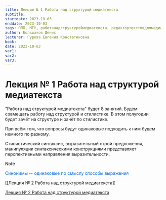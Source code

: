 ```yaml
---
title: Лекция № 1 Работа над структурой медиатекста
subtitle:
startdate: 2023-10-03
enddate: 2023-10-03
tags: ППП, МГУ, работанадструктуроймедиатекста, редактортекстовдлямедиа
author: Большаков Денис
lecturer: Гурова Евгения Констатиновна
book:
date: 2023-10-03
var1:
var2:
var3:
---
```


  

# Лекция № 1 Работа над структурой медиатекста

  

"Работа над структурой медиатекста" будет 8 занятий. Будем совмещать работу над структурой и стилистике. В этом полугодии будет зачёт на структуре и зачёт по стилистике. 

  

При всём том, что вопросы будут одинаковые подходить к ним будем немного по разному.

  

Стилистический синтаксис, выразительный строй предложения, манипуляции синтаксическими конструкциями представляет перспективными направления выразительности.

  


>[!note] 
><span style = "color:#0969da">Синонимы -- одинаковые по смыслу способы выражения</span>


[[Лекция № 2 Работа над структурой медиатекста]]


[Лекция № 2 Работа над структурой медиатекста](https://github.com/denisbolshakoff/MSU/blob/main/Работа%20над%20структурой%20медитекста/Лекция%20№%202%20Работа%20над%20структурой%20медиатекста.md)
